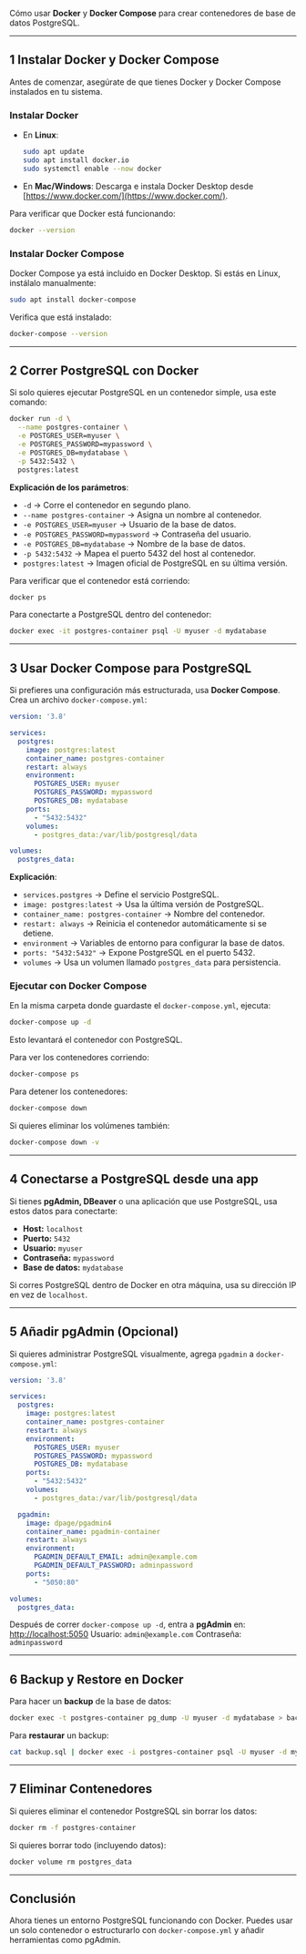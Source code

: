
Cómo usar **Docker** y **Docker Compose** para crear contenedores de base de datos PostgreSQL.

---

## 1️ **Instalar Docker y Docker Compose**
Antes de comenzar, asegúrate de que tienes Docker y Docker Compose instalados en tu sistema.

###  **Instalar Docker**
- En **Linux**:
  ```sh
  sudo apt update
  sudo apt install docker.io
  sudo systemctl enable --now docker
  ```
- En **Mac/Windows**:
  Descarga e instala Docker Desktop desde [https://www.docker.com/](https://www.docker.com/).

Para verificar que Docker está funcionando:
```sh
docker --version
```

###  **Instalar Docker Compose**
Docker Compose ya está incluido en Docker Desktop.
Si estás en Linux, instálalo manualmente:
```sh
sudo apt install docker-compose
```
Verifica que está instalado:
```sh
docker-compose --version
```

---

## 2️ **Correr PostgreSQL con Docker**
Si solo quieres ejecutar PostgreSQL en un contenedor simple, usa este comando:
```sh
docker run -d \
  --name postgres-container \
  -e POSTGRES_USER=myuser \
  -e POSTGRES_PASSWORD=mypassword \
  -e POSTGRES_DB=mydatabase \
  -p 5432:5432 \
  postgres:latest
```
**Explicación de los parámetros**:
- `-d` → Corre el contenedor en segundo plano.
- `--name postgres-container` → Asigna un nombre al contenedor.
- `-e POSTGRES_USER=myuser` → Usuario de la base de datos.
- `-e POSTGRES_PASSWORD=mypassword` → Contraseña del usuario.
- `-e POSTGRES_DB=mydatabase` → Nombre de la base de datos.
- `-p 5432:5432` → Mapea el puerto 5432 del host al contenedor.
- `postgres:latest` → Imagen oficial de PostgreSQL en su última versión.

Para verificar que el contenedor está corriendo:
```sh
docker ps
```
Para conectarte a PostgreSQL dentro del contenedor:
```sh
docker exec -it postgres-container psql -U myuser -d mydatabase
```

---

## 3️ **Usar Docker Compose para PostgreSQL**
Si prefieres una configuración más estructurada, usa **Docker Compose**.
Crea un archivo `docker-compose.yml`:

```yaml
version: '3.8'

services:
  postgres:
    image: postgres:latest
    container_name: postgres-container
    restart: always
    environment:
      POSTGRES_USER: myuser
      POSTGRES_PASSWORD: mypassword
      POSTGRES_DB: mydatabase
    ports:
      - "5432:5432"
    volumes:
      - postgres_data:/var/lib/postgresql/data

volumes:
  postgres_data:
```

**Explicación**:
- `services.postgres` → Define el servicio PostgreSQL.
- `image: postgres:latest` → Usa la última versión de PostgreSQL.
- `container_name: postgres-container` → Nombre del contenedor.
- `restart: always` → Reinicia el contenedor automáticamente si se detiene.
- `environment` → Variables de entorno para configurar la base de datos.
- `ports: "5432:5432"` → Expone PostgreSQL en el puerto 5432.
- `volumes` → Usa un volumen llamado `postgres_data` para persistencia.

### **Ejecutar con Docker Compose**
En la misma carpeta donde guardaste el `docker-compose.yml`, ejecuta:
```sh
docker-compose up -d
```
Esto levantará el contenedor con PostgreSQL.

Para ver los contenedores corriendo:
```sh
docker-compose ps
```

Para detener los contenedores:
```sh
docker-compose down
```
Si quieres eliminar los volúmenes también:
```sh
docker-compose down -v
```

---

## 4️ **Conectarse a PostgreSQL desde una app**
Si tienes **pgAdmin, DBeaver** o una aplicación que use PostgreSQL, usa estos datos para conectarte:

- **Host:** `localhost`
- **Puerto:** `5432`
- **Usuario:** `myuser`
- **Contraseña:** `mypassword`
- **Base de datos:** `mydatabase`

Si corres PostgreSQL dentro de Docker en otra máquina, usa su dirección IP en vez de `localhost`.

---

## 5️ **Añadir pgAdmin (Opcional)**
Si quieres administrar PostgreSQL visualmente, agrega `pgadmin` a `docker-compose.yml`:

```yaml
version: '3.8'

services:
  postgres:
    image: postgres:latest
    container_name: postgres-container
    restart: always
    environment:
      POSTGRES_USER: myuser
      POSTGRES_PASSWORD: mypassword
      POSTGRES_DB: mydatabase
    ports:
      - "5432:5432"
    volumes:
      - postgres_data:/var/lib/postgresql/data

  pgadmin:
    image: dpage/pgadmin4
    container_name: pgadmin-container
    restart: always
    environment:
      PGADMIN_DEFAULT_EMAIL: admin@example.com
      PGADMIN_DEFAULT_PASSWORD: adminpassword
    ports:
      - "5050:80"

volumes:
  postgres_data:
```

Después de correr `docker-compose up -d`, entra a **pgAdmin** en:
[http://localhost:5050](http://localhost:5050)
Usuario: `admin@example.com`
Contraseña: `adminpassword`

---

## 6️ **Backup y Restore en Docker**
Para hacer un **backup** de la base de datos:
```sh
docker exec -t postgres-container pg_dump -U myuser -d mydatabase > backup.sql
```

Para **restaurar** un backup:
```sh
cat backup.sql | docker exec -i postgres-container psql -U myuser -d mydatabase
```

---

## 7️ **Eliminar Contenedores**
Si quieres eliminar el contenedor PostgreSQL sin borrar los datos:
```sh
docker rm -f postgres-container
```

Si quieres borrar todo (incluyendo datos):
```sh
docker volume rm postgres_data
```

---

## **Conclusión**
Ahora tienes un entorno PostgreSQL funcionando con Docker.
Puedes usar un solo contenedor o estructurarlo con `docker-compose.yml` y añadir herramientas como pgAdmin.


